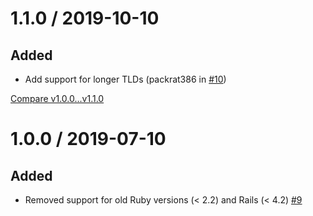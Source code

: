 # 1.1.0 / 2019-10-10

## Added

- Add support for longer TLDs (packrat386 in [#10](https://github.com/spectator/validates_email/pull/10))

[Compare v1.0.0...v1.1.0](https://github.com/spectator/validates_email/compare/v1.0.0...v1.1.0)

# 1.0.0 / 2019-07-10

## Added

- Removed support for old Ruby versions (< 2.2) and Rails (< 4.2) [#9](https://github.com/spectator/validates_email/pull/9)
